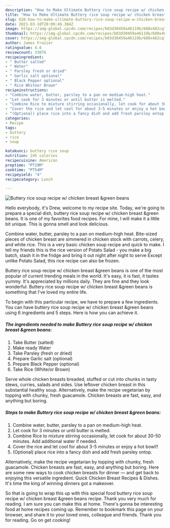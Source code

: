 ```yaml
---
description: "How to Make Ultimate Buttery rice soup recipe w/ chicken breast &amp;amp;green beans"
title: "How to Make Ultimate Buttery rice soup recipe w/ chicken breast &amp;amp;green beans"
slug: 626-how-to-make-ultimate-buttery-rice-soup-recipe-w-chicken-breast-and-amp-green-beans
date: 2021-03-10T20:09:49.384Z
image: https://img-global.cpcdn.com/recipes/b03d30459a46119b/680x482cq70/buttery-rice-soup-recipe-w-chicken-breast-green-beans-recipe-main-photo.jpg
thumbnail: https://img-global.cpcdn.com/recipes/b03d30459a46119b/680x482cq70/buttery-rice-soup-recipe-w-chicken-breast-green-beans-recipe-main-photo.jpg
cover: https://img-global.cpcdn.com/recipes/b03d30459a46119b/680x482cq70/buttery-rice-soup-recipe-w-chicken-breast-green-beans-recipe-main-photo.jpg
author: James Frazier
ratingvalue: 4.6
reviewcount: 33076
recipeingredient:
- " Butter salted"
- " Water"
- " Parsley fresh or dried"
- " Garlic salt optional"
- " Black Pepper optional"
- " Rice Whiteor Brown"
recipeinstructions:
- "Combine water, butter, parsley to a pan on medium-high heat."
- "Let cook for 3 minutes or until butter is melted."
- "Combine Rice to mixture stirring occasionally, let cook for about 30-50 minutes. Add additional water if needed."
- "Cover the rice and let cool for about 3-5 minutes or enjoy a hot bowl!!"
- "(Optional) place rice into a fancy dish and add fresh parsley ontop."
categories:
- Recipe
tags:
- buttery
- rice
- soup

katakunci: buttery rice soup 
nutrition: 245 calories
recipecuisine: American
preptime: "PT19M"
cooktime: "PT54M"
recipeyield: "4"
recipecategory: Lunch

---
```



![Buttery rice soup recipe w/ chicken breast &amp;green beans](https://img-global.cpcdn.com/recipes/b03d30459a46119b/680x482cq70/buttery-rice-soup-recipe-w-chicken-breast-green-beans-recipe-main-photo.jpg)

Hello everybody, it's Drew, welcome to my recipe site. Today, we're going to prepare a special dish, buttery rice soup recipe w/ chicken breast &amp;green beans. It is one of my favorites food recipes. For mine, I will make it a little bit unique. This is gonna smell and look delicious.

Combine water, butter, parsley to a pan on medium-high heat. Bite-sized pieces of chicken breast are simmered in chicken stock with carrots, celery, and white rice. This is a very basic chicken soup recipe and quick to make. I tell my friends this is the rice version of Potato Salad - you make a big batch, stash it in the fridge and bring it out night after night to serve Except unlike Potato Salad, this rice recipe can also be frozen.

Buttery rice soup recipe w/ chicken breast &amp;green beans is one of the most popular of current trending meals in the world. It's easy, it is fast, it tastes yummy. It's appreciated by millions daily. They are fine and they look wonderful. Buttery rice soup recipe w/ chicken breast &amp;green beans is something that I've loved my entire life.


To begin with this particular recipe, we have to prepare a few ingredients. You can have buttery rice soup recipe w/ chicken breast &amp;green beans using 6 ingredients and 5 steps. Here is how you can achieve it.

<!--inarticleads1-->

##### The ingredients needed to make Buttery rice soup recipe w/ chicken breast &amp;green beans:

1. Take  Butter (salted)
1. Make ready  Water
1. Take  Parsley (fresh or dried)
1. Prepare  Garlic salt (optional)
1. Prepare  Black Pepper (optional)
1. Take  Rice (White/or Brown)


Serve whole chicken breasts breaded, stuffed or cut into chunks in tasty stews, curries, salads and sides. Use leftover chicken breast in this substantial healthy soup. Alternatively, make the recipe vegetarian by topping with chunky, fresh guacamole. Chicken breasts are fast, easy, and anything but boring. 

<!--inarticleads2-->

##### Steps to make Buttery rice soup recipe w/ chicken breast &amp;green beans:

1. Combine water, butter, parsley to a pan on medium-high heat.
1. Let cook for 3 minutes or until butter is melted.
1. Combine Rice to mixture stirring occasionally, let cook for about 30-50 minutes. Add additional water if needed.
1. Cover the rice and let cool for about 3-5 minutes or enjoy a hot bowl!!
1. (Optional) place rice into a fancy dish and add fresh parsley ontop.


Alternatively, make the recipe vegetarian by topping with chunky, fresh guacamole. Chicken breasts are fast, easy, and anything but boring. Here are some new ways to cook chicken breasts for dinner — and get back to enjoying this versatile ingredient. Quick Chicken Breast Recipes &amp; Dishes. It&#39;s time the king of winning dinners got a makeover. 

So that is going to wrap this up with this special food buttery rice soup recipe w/ chicken breast &amp;green beans recipe. Thank you very much for reading. I am sure you can make this at home. There's gonna be interesting food at home recipes coming up. Remember to bookmark this page on your browser, and share it to your loved ones, colleague and friends. Thank you for reading. Go on get cooking!

